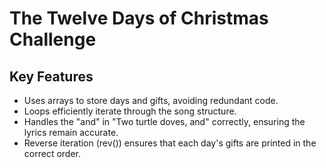 # The Twelve Days of Christmas Challenge

## Key Features

- Uses arrays to store days and gifts, avoiding redundant code.
- Loops efficiently iterate through the song structure.
- Handles the "and" in "Two turtle doves, and" correctly, ensuring the lyrics remain accurate.
- Reverse iteration (rev()) ensures that each day's gifts are printed in the correct order.
